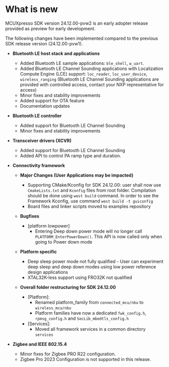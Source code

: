 # What is new

MCUXpresso SDK version 24.12.00-pvw2 is an early adopter release provided as preview for early development.

The following changes have been implemented compared to the previous SDK release version \(24.12.00-pvw1\).

-   **Bluetooth LE host stack and applications**
    -   Added Bluetooth LE sample applications: `ble_shell`, `w_uart`.
    -   Added Bluetooth LE Channel Sounding applications with Localization Compute Engine \(LCE\) support: `loc_reader`, `loc_user_device`, `wireless_ranging` \(Bluetooth LE Channel Sounding applications are provided with controlled access, contact your NXP representative for access\)
    -   Minor fixes and stability improvements
    -   Added support for OTA feature    
    -   Documentation updates

-   **Bluetooth LE controller**
    -   Added support for Bluetooth LE Channel Sounding
    -   Minor fixes and stability improvements

-   **Transceiver drivers (XCVR)**
    -   Added support for Bluetooth LE Channel Sounding
    -   Added API to control PA ramp type and duration.

-   **Connectivity framework**

    -   **Major Changes (User Applications may be impacted)**

        -   Supporting CMake/Kconfig for SDK 24.12.00: user shall now use `CmakeLists.txt` and `Kconfig` files from root folder. Compilation should be done using `west build` command. In order to see the Framework Kconfig, use command `west build -t guiconfig`
        -   Board files and linker scripts moved to examples repository

    -   **Bugfixes**

        -   [platform lowpower]
            -   Entering Deep down power mode will no longer call `PLATFORM_EnterPowerDown()`. This API is now called only when going to Power down mode

    -   **Platform specific**

        -   Deep sleep power mode not fully qualified - User can experiment deep sleep and deep down modes using low power reference design applications
        -   XTAL32K-less support using FRO32K not qualified

    -   **Overall folder restructuring for SDK 24.12.00**

        -   [Platform]:
            -   Renamed platform_family from `connected_mcu/nbu` to `wireless_mcu/nbu`
            -   Platform families have now a dedicated `fwk_config.h`, `rpmsg_config.h` and `SecLib_mbedtls_config.h`
        -   [Services]:
            -   Moved all framework services in a common directory `services`

-   **Zigbee and IEEE 802.15.4**
    -  Minor fixes for Zigbee PRO R22 configuration.
    -  Zigbee Pro 2023 Configuration is not supported in this release.
